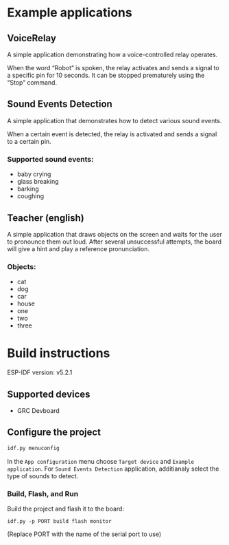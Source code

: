# Example applications

## VoiceRelay

A simple application demonstrating how a voice-controlled relay operates.

When the word “Robot” is spoken, the relay activates and sends a signal to a specific pin for 10 seconds. It can be stopped prematurely using the “Stop” command.

## Sound Events Detection

A simple application that demonstrates how to detect various sound events.

When a certain event is detected, the relay is activated and sends a signal to a certain pin.

### Supported sound events:

- baby crying
- glass breaking
- barking
- coughing

## Teacher (english)

A simple application that draws objects on the screen and waits for the user to pronounce them out loud. After several unsuccessful attempts, the board will give a hint and play a reference pronunciation.

### Objects:

- cat
- dog
- car
- house
- one
- two
- three

# Build instructions

ESP-IDF version: v5.2.1

## Supported devices

- GRC Devboard

## Configure the project

```bash
idf.py menuconfig
```

In the `App configuration` menu choose `Target device` and `Example application`. For `Sound Events Detection` application, additianaly select the type of sounds to detect.

### Build, Flash, and Run

Build the project and flash it to the board:

```
idf.py -p PORT build flash monitor
```

(Replace PORT with the name of the serial port to use)

